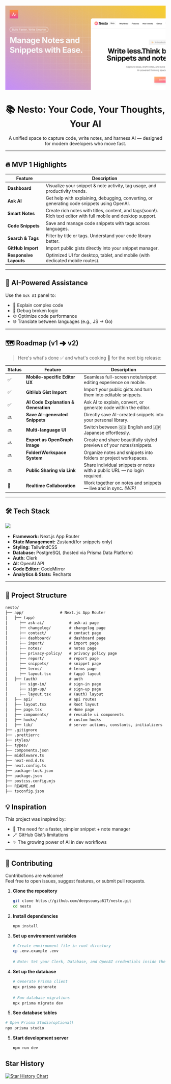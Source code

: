 <!-- Header / Logo -->
<p align="center">
  <img src="./public/showcase.png" alt="Logo" />
</p>

<h1 align="center">📚 Nesto: Your Code, Your Thoughts, Your AI</h1>

<p align="center">
  A unified space to capture code, write notes, and harness AI — designed for modern developers who move fast.
</p>

<!-- <p align="center">
  <a href="https://nestoai.vercel.app">🌐 Live Demo</a> •
  <a href="#mvp-1-highlights">✨ Features</a> •
  <a href="#roadmap-v1-➜-v2">🗺 Roadmap</a> •
  <a href="#tech-stack">🛠 Tech Stack</a>
</p> -->

---

## 🔥 MVP 1 Highlights

| Feature                | Description                                                                                                     |
| ---------------------- | --------------------------------------------------------------------------------------------------------------- |
| **Dashboard**          | Visualize your snippet & note activity, tag usage, and productivity trends.                                     |
| **Ask AI**             | Get help with explaining, debugging, converting, or generating code snippets using OpenAI.                      |
| **Smart Notes**        | Create rich notes with titles, content, and tags(soon!). RIch text editor with full mobile and desktop support. |
| **Code Snippets**      | Save and manage code snippets with tags across languages.                                                       |
| **Search & Tags**      | Filter by title or tags. Understand your code library better.                                                   |
| **GitHub Import**      | Import public gists directly into your snippet manager.                                                         |
| **Responsive Layouts** | Optimized UI for desktop, tablet, and mobile (with dedicated mobile routes).                                    |

---

## 🧠 AI-Powered Assistance

Use the `Ask AI` panel to:

- 🧩 Explain complex code
- 🧪 Debug broken logic
- ⚙️ Optimize code performance
- 🌐 Translate between languages (e.g., JS → Go)

---

## 🗺 Roadmap (v1 ➜ v2)

> Here's what's done ✅ and what's cooking 🍳 for the next big release:

| Status | Feature                              | Description                                                               |
| ------ | ------------------------------------ | ------------------------------------------------------------------------- |
| ✅     | **Mobile-specific Editor UX**        | Seamless full-screen note/snippet editing experience on mobile.           |
| ✅     | **GitHub Gist Import**               | Import your public gists and turn them into editable snippets.            |
| ✅     | **AI Code Explanation & Generation** | Ask AI to explain, convert, or generate code within the editor.           |
| 🔜     | **Save AI-generated Snippets**       | Directly save AI-created snippets into your personal library.             |
| 🔜     | **Multi-language UI**                | Switch between 🇬🇧 English and 🇯🇵 Japanese effortlessly.                   |
| 🔜     | **Export as OpenGraph Image**        | Create and share beautifully styled previews of your notes/snippets.      |
| 🔜     | **Folder/Workspace System**          | Organize notes and snippets into folders or project workspaces.           |
| 🔜     | **Public Sharing via Link**          | Share individual snippets or notes with a public URL — no login required. |
| 🧪     | **Realtime Collaboration**           | Work together on notes and snippets — live and in sync. _(WIP)_           |

---

## 🛠 Tech Stack

<p align="left">
  <img src="https://skillicons.dev/icons?i=nextjs,react,tailwind,typescript,prisma,postgresql,vercel,openai" />
</p>

- **Framework:** Next.js App Router
- **State Management:** Zustand(for snippets only)
- **Styling:** TailwindCSS
- **Database:** PostgreSQL (hosted via Prisma Data Platform)
- **Auth:** Clerk
- **AI:** OpenAI API
- **Code Editor:** CodeMirror
- **Analytics & Stats:** Recharts

---

## 📁 Project Structure

```
nesto/
├── app/                # Next.js App Router
│   ├── (app)
│     ├── ask-ai/           # ask-ai page
│     ├── changelog/        # changelog page
│     ├── contact/          # contact page
│     ├── dashboard/        # dashboard page
│     ├── import/           # import page
│     ├── notes/            # notes page
│     ├── privacy-policy/   # privacy policy page
│     ├── report/           # report page
│     ├── snippets/         # snippet page
│     ├── terms/            # terms page
│     ├── layout.tsx        # (app) layout
│   ├── (auth)              # auth
│     ├── sign-in/          # sign-in page
│     ├── sign-up/          # sign-up page
│     ├── layout.tsx        # (auth) layout
│   ├── api/                # api routes
│   ├── layout.tsx          # Root layout
│   ├── page.tsx            # Home page
│   ├── components/         # reusable ui components
│   ├── hooks/              # custom hooks
│   ├── lib/                # server actions, constants, initializers
├── .gitignore
├── .prettierrc
├── styles/
├── types/
├── components.json
├── middleware.ts
├── next-end.d.ts
├── next.config.ts
├── package-lock.json
├── package.json
├── postcss.config.mjs
├── README.md
├── tsconfig.json
```

## 💡 Inspiration

This project was inspired by:

- 🧠 The need for a faster, simpler snippet + note manager
- 🪄 GitHub Gist’s limitations
- ✨ The growing power of AI in dev workflows

---

## 🤝 Contributing

Contributions are welcome!  
Feel free to open issues, suggest features, or submit pull requests.

1. **Clone the repository**

   ```bash
   git clone https://github.com/deepsoumya617/nesto.git
   cd nesto
   ```

2. **Install dependencies**

   ```bash
   npm install
   ```

3. **Set up environment variables**

   ```bash
   # Create environment file in root directory
   cp .env.example .env

   # Note: Set your Clerk, Database, and OpenAI credentials inside the .env file. You can find the required fields in .env.example.
   ```

4. **Set up the database**

   ```bash
   # Generate Prisma client
   npx prisma generate

   # Run database migrations
   npx prisma migrate dev
   ```

5. **See database tables**

```bash
# Open Prisma Studio(optional)
npx prisma studio
```

5. **Start development server**
   ```bash
   npm run dev
   ```

## Star History

<a href="https://www.star-history.com/#deepsoumya617/nesto&Date">
 <picture>
   <source media="(prefers-color-scheme: dark)" srcset="https://api.star-history.com/svg?repos=deepsoumya617/nesto&type=Date&theme=dark" />
   <source media="(prefers-color-scheme: light)" srcset="https://api.star-history.com/svg?repos=deepsoumya617/nesto&type=Date" />
   <img alt="Star History Chart" src="https://api.star-history.com/svg?repos=deepsoumya617/nesto&type=Date" />
 </picture>
</a>
